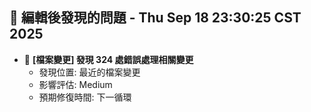 ## 🚨 編輯後發現的問題 - Thu Sep 18 23:30:25 CST 2025

- 🔄 **[檔案變更] 發現      324 處錯誤處理相關變更**
  - 發現位置: 最近的檔案變更
  - 影響評估: Medium
  - 預期修復時間: 下一循環

